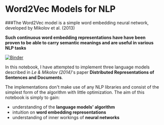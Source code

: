 # Word2Vec Models for NLP

###The Word2Vec model is a simple word embedding neural network, developed by Mikolov et al. (2013)

**Such continuous word embedding representations have have been proven to be able to carry semantic meanings and are useful in various NLP tasks**

[![Binder](http://mybinder.org/badge.svg)](http://mybinder.org/repo/MarvinBertin/Word2Vec)

In this notebook, I have attempted to implement three language models described in *Le & Mikolov (2014)*'s paper **Distributed Representations of Sentences and Documents**.

The implementations don't make use of any NLP libraries and consist of the simplest form of the algorithm with little optimization.
The aim of this notebook is simply to gain:
* understanding of the **language models' algorithm**
* intuition on **word embedding representations**
* understanding of inner workings of **neural networks**
